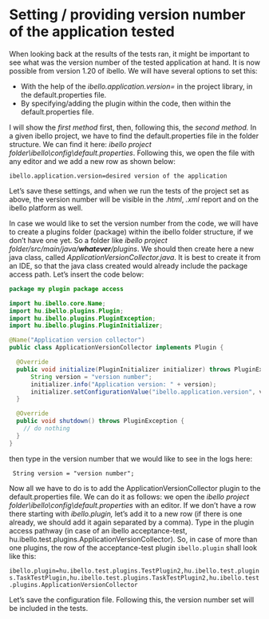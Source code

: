 # **Setting / providing version number of the application tested**

When looking back at the results of the tests ran, it might be important to see what was the version number of the tested application at hand. It is now possible from version 1.20 of ibello. We will have several options to set this:

* With the help of the *ibello.application.version=* in the project library, in the default.properties file. 
* By specifying/adding the plugin within the code, then within the default.properties file.

I will show the *first method* first, then, following this, the *second method.* In a given ibello project, we have to find the default.properties file in the folder structure. We can find it here: *ibello project folder\ibello\config\default.properties*. Following this, we open the file with any editor and we add a new row as shown below: 

`ibello.application.version=desired version of the application`

Let’s save these settings, and when we run the tests of the project set as above, the version number will be visible in the .*html*, *.xml* report and on the ibello platform as well.



In case we would like to set the version number from the code, we will have to create a plugins folder (package) within the ibello folder structure, if we don’t have one yet. So a folder like *ibello project folder/src/main/java/**whatever**/plugins*. We should then create here a new java class, called *ApplicationVersionCollector.java*. It is best to create it from an IDE, so that the java class created would already include the package access path. Let’s insert the code below:

```java
package my plugin package access

import hu.ibello.core.Name;
import hu.ibello.plugins.Plugin;
import hu.ibello.plugins.PluginException;
import hu.ibello.plugins.PluginInitializer;

@Name("Application version collector")
public class ApplicationVersionCollector implements Plugin {

  @Override
  public void initialize(PluginInitializer initializer) throws PluginException {
      String version = "version number";
      initializer.info("Application version: " + version);
      initializer.setConfigurationValue("ibello.application.version", version);
  }

  @Override
  public void shutdown() throws PluginException {
    // do nothing
  }
}
```

then type in the version number that we would like to see in the logs here:

 ` String version = "version number";`

Now all we have to do is to add the ApplicationVersionCollector plugin to the default.properties file. We can do it as follows: we open the *ibello project folder\ibello\config\default.properties* with an editor. If we don’t have a row there starting with *ibello.plugin,* let’s add it to a new row (if there is one already, we should add it again separated by a comma). Type in the plugin access pathway (in case of an ibello acceptance-test, hu.ibello.test.plugins.ApplicationVersionCollector). So, in case of more than one plugins, the row of the acceptance-test plugin `ibello.plugin` shall look like this:

`ibello.plugin=hu.ibello.test.plugins.TestPlugin2,hu.ibello.test.plugins.TaskTestPlugin,hu.ibello.test.plugins.TaskTestPlugin2,hu.ibello.test.plugins.ApplicationVersionCollector`

Let’s save the configuration file. Following this, the version number set will be included in the tests.